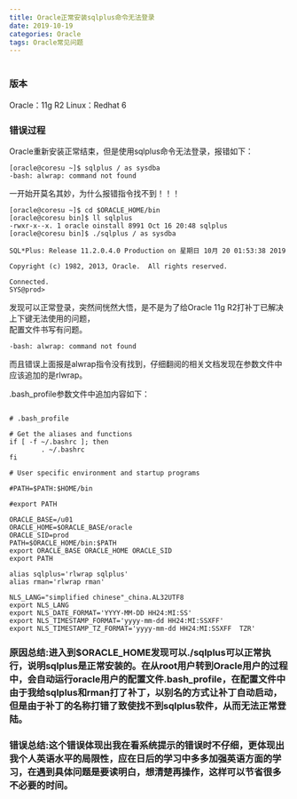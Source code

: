 ```yaml
---
title: Oracle正常安装sqlplus命令无法登录 
date: 2019-10-19
categories: Oracle
tags: Oracle常见问题
---
```

#
### 版本  
Oracle：11g R2
Linux：Redhat 6

### 错误过程
Oracle重新安装正常结束，但是使用sqlplus命令无法登录，报错如下：
```shell
[oracle@coresu ~]$ sqlplus / as sysdba
-bash: alwrap: command not found
```  
一开始开莫名其妙，为什么报错指令找不到！！！  

```shell
[oracle@coresu ~]$ cd $ORACLE_HOME/bin
[oracle@coresu bin]$ ll sqlplus
-rwxr-x--x. 1 oracle oinstall 8991 Oct 16 20:48 sqlplus
[oracle@coresu bin]$ ./sqlplus / as sysdba

SQL*Plus: Release 11.2.0.4.0 Production on 星期日 10月 20 01:53:38 2019

Copyright (c) 1982, 2013, Oracle.  All rights reserved.

Connected.
SYS@prod>
```

发现可以正常登录，突然间恍然大悟，是不是为了给Oracle 11g R2打补丁已解决上下键无法使用的问题，  
配置文件书写有问题。  

```shell 
-bash: alwrap: command not found
```  
而且错误上面报是alwrap指令没有找到，仔细翻阅的相关文档发现在参数文件中应该追加的是rlwrap。 

.bash_profile参数文件中追加内容如下：  

```shell

# .bash_profile

# Get the aliases and functions
if [ -f ~/.bashrc ]; then
        . ~/.bashrc
fi

# User specific environment and startup programs

#PATH=$PATH:$HOME/bin

#export PATH

ORACLE_BASE=/u01
ORACLE_HOME=$ORACLE_BASE/oracle
ORACLE_SID=prod
PATH=$ORACLE_HOME/bin:$PATH
export ORACLE_BASE ORACLE_HOME ORACLE_SID
export PATH

alias sqlplus='rlwrap sqlplus'
alias rman='rlwrap rman'

NLS_LANG="simplified chinese"_china.AL32UTF8
export NLS_LANG
export NLS_DATE_FORMAT='YYYY-MM-DD HH24:MI:SS'
export NLS_TIMESTAMP_FORMAT='yyyy-mm-dd HH24:MI:SSXFF'
export NLS_TIMESTAMP_TZ_FORMAT='yyyy-mm-dd HH24:MI:SSXFF  TZR'
```

### 原因总结:进入到$ORACLE_HOME发现可以./sqlplus可以正常执行，说明sqlplus是正常安装的。在从root用户转到Oracle用户的过程中，会自动运行oracle用户的配置文件.bash_profile，在配置文件中由于我给sqlplus和rman打了补丁，以别名的方式让补丁自动启动，但是由于补丁的名称打错了致使找不到sqlplus软件，从而无法正常登陆。  

### 错误总结:这个错误体现出我在看系统提示的错误时不仔细，更体现出我个人英语水平的局限性，应在日后的学习中多多加强英语方面的学习，在遇到具体问题是要读明白，想清楚再操作，这样可以节省很多不必要的时间。